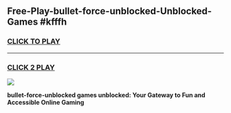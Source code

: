 
## Free-Play-bullet-force-unblocked-Unblocked-Games #kfffh
<h3>
<a href="https://news.freeplayer.one?title=bullet-force-unblocked&ref=8M">CLICK TO PLAY</a></h3>
<hr>

<h3>
<a href="https://news.freeplayer.one?title=bullet-force-unblocked&ref=8M">CLICK 2 PLAY</a>
  
</h3>

<a href="https://news.freeplayer.one?title=bullet-force-unblocked&ref=8M"><img src="https://clearcache.store/games.png"></a>


**bullet-force-unblocked games unblocked: Your Gateway to Fun and Accessible Online Gaming**
